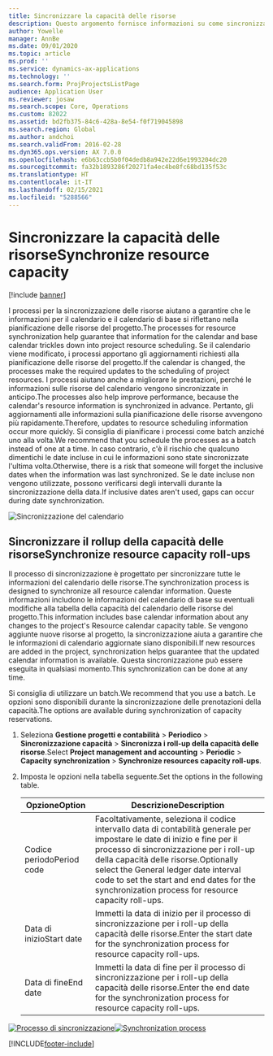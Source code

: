 ```yaml
---
title: Sincronizzare la capacità delle risorse
description: Questo argomento fornisce informazioni su come sincronizzare la capacità di una risorsa tra calendari e progetti.
author: Yowelle
manager: AnnBe
ms.date: 09/01/2020
ms.topic: article
ms.prod: ''
ms.service: dynamics-ax-applications
ms.technology: ''
ms.search.form: ProjProjectsListPage
audience: Application User
ms.reviewer: josaw
ms.search.scope: Core, Operations
ms.custom: 82022
ms.assetid: bd2fb375-84c6-428a-8e54-f0f719045898
ms.search.region: Global
ms.author: andchoi
ms.search.validFrom: 2016-02-28
ms.dyn365.ops.version: AX 7.0.0
ms.openlocfilehash: e6b63ccb5b0f04dedb8a942e22d6e1993204dc20
ms.sourcegitcommit: fa32b1893286f20271fa4ec4be8fc68bd135f53c
ms.translationtype: HT
ms.contentlocale: it-IT
ms.lasthandoff: 02/15/2021
ms.locfileid: "5288566"
---
```

# <a name="synchronize-resource-capacity"></a><span data-ttu-id="8f842-103">Sincronizzare la capacità delle risorse</span><span class="sxs-lookup"><span data-stu-id="8f842-103">Synchronize resource capacity</span></span>

[!include [banner](../includes/banner.md)]

<span data-ttu-id="8f842-104">I processi per la sincronizzazione delle risorse aiutano a garantire che le informazioni per il calendario e il calendario di base si riflettano nella pianificazione delle risorse del progetto.</span><span class="sxs-lookup"><span data-stu-id="8f842-104">The processes for resource synchronization help guarantee that information for the calendar and base calendar trickles down into project resource scheduling.</span></span> <span data-ttu-id="8f842-105">Se il calendario viene modificato, i processi apportano gli aggiornamenti richiesti alla pianificazione delle risorse del progetto.</span><span class="sxs-lookup"><span data-stu-id="8f842-105">If the calendar is changed, the processes make the required updates to the scheduling of project resources.</span></span> <span data-ttu-id="8f842-106">I processi aiutano anche a migliorare le prestazioni, perché le informazioni sulle risorse del calendario vengono sincronizzate in anticipo.</span><span class="sxs-lookup"><span data-stu-id="8f842-106">The processes also help improve performance, because the calendar's resource information is synchronized in advance.</span></span> <span data-ttu-id="8f842-107">Pertanto, gli aggiornamenti alle informazioni sulla pianificazione delle risorse avvengono più rapidamente.</span><span class="sxs-lookup"><span data-stu-id="8f842-107">Therefore, updates to resource scheduling information occur more quickly.</span></span> <span data-ttu-id="8f842-108">Si consiglia di pianificare i processi come batch anziché uno alla volta.</span><span class="sxs-lookup"><span data-stu-id="8f842-108">We recommend that you schedule the processes as a batch instead of one at a time.</span></span> <span data-ttu-id="8f842-109">In caso contrario, c'è il rischio che qualcuno dimentichi le date incluse in cui le informazioni sono state sincronizzate l'ultima volta.</span><span class="sxs-lookup"><span data-stu-id="8f842-109">Otherwise, there is a risk that someone will forget the inclusive dates when the information was last synchronized.</span></span> <span data-ttu-id="8f842-110">Se le date incluse non vengono utilizzate, possono verificarsi degli intervalli durante la sincronizzazione della data.</span><span class="sxs-lookup"><span data-stu-id="8f842-110">If inclusive dates aren't used, gaps can occur during date synchronization.</span></span>

![Sincronizzazione del calendario](./media/projectresourcing04-1024x471.jpg)

## <a name="synchronize-resource-capacity-roll-ups"></a><span data-ttu-id="8f842-112">Sincronizzare il rollup della capacità delle risorse</span><span class="sxs-lookup"><span data-stu-id="8f842-112">Synchronize resource capacity roll-ups</span></span>

<span data-ttu-id="8f842-113">Il processo di sincronizzazione è progettato per sincronizzare tutte le informazioni del calendario delle risorse.</span><span class="sxs-lookup"><span data-stu-id="8f842-113">The synchronization process is designed to synchronize all resource calendar information.</span></span> <span data-ttu-id="8f842-114">Queste informazioni includono le informazioni del calendario di base su eventuali modifiche alla tabella della capacità del calendario delle risorse del progetto.</span><span class="sxs-lookup"><span data-stu-id="8f842-114">This information includes base calendar information about any changes to the project's Resource calendar capacity table.</span></span> <span data-ttu-id="8f842-115">Se vengono aggiunte nuove risorse al progetto, la sincronizzazione aiuta a garantire che le informazioni di calendario aggiornate siano disponibili.</span><span class="sxs-lookup"><span data-stu-id="8f842-115">If new resources are added in the project, synchronization helps guarantee that the updated calendar information is available.</span></span> <span data-ttu-id="8f842-116">Questa sincronizzazione può essere eseguita in qualsiasi momento.</span><span class="sxs-lookup"><span data-stu-id="8f842-116">This synchronization can be done at any time.</span></span>

<span data-ttu-id="8f842-117">Si consiglia di utilizzare un batch.</span><span class="sxs-lookup"><span data-stu-id="8f842-117">We recommend that you use a batch.</span></span> <span data-ttu-id="8f842-118">Le opzioni sono disponibili durante la sincronizzazione delle prenotazioni della capacità.</span><span class="sxs-lookup"><span data-stu-id="8f842-118">The options are available during synchronization of capacity reservations.</span></span>

1. <span data-ttu-id="8f842-119">Seleziona **Gestione progetti e contabilità** &gt; **Periodico** &gt; **Sincronizzazione capacità** &gt; **Sincronizza i roll-up della capacità delle risorse**.</span><span class="sxs-lookup"><span data-stu-id="8f842-119">Select **Project management and accounting** &gt; **Periodic** &gt; **Capacity synchronization** &gt; **Synchronize resources capacity roll-ups**.</span></span>
2. <span data-ttu-id="8f842-120">Imposta le opzioni nella tabella seguente.</span><span class="sxs-lookup"><span data-stu-id="8f842-120">Set the options in the following table.</span></span>

    | <span data-ttu-id="8f842-121">Opzione</span><span class="sxs-lookup"><span data-stu-id="8f842-121">Option</span></span>      | <span data-ttu-id="8f842-122">Descrizione</span><span class="sxs-lookup"><span data-stu-id="8f842-122">Description</span></span> |
    |-------------|-------------|
    | <span data-ttu-id="8f842-123">Codice periodo</span><span class="sxs-lookup"><span data-stu-id="8f842-123">Period code</span></span> | <span data-ttu-id="8f842-124">Facoltativamente, seleziona il codice intervallo data di contabilità generale per impostare le date di inizio e fine per il processo di sincronizzazione per i roll-up della capacità delle risorse.</span><span class="sxs-lookup"><span data-stu-id="8f842-124">Optionally select the General ledger date interval code to set the start and end dates for the synchronization process for resource capacity roll-ups.</span></span> |
    | <span data-ttu-id="8f842-125">Data di inizio</span><span class="sxs-lookup"><span data-stu-id="8f842-125">Start date</span></span>  | <span data-ttu-id="8f842-126">Immetti la data di inizio per il processo di sincronizzazione per i roll-up della capacità delle risorse.</span><span class="sxs-lookup"><span data-stu-id="8f842-126">Enter the start date for the synchronization process for resource capacity roll-ups.</span></span> |
    | <span data-ttu-id="8f842-127">Data di fine</span><span class="sxs-lookup"><span data-stu-id="8f842-127">End date</span></span>    | <span data-ttu-id="8f842-128">Immetti la data di fine per il processo di sincronizzazione per i roll-up della capacità delle risorse.</span><span class="sxs-lookup"><span data-stu-id="8f842-128">Enter the end date for the synchronization process for resource capacity roll-ups.</span></span> |

<span data-ttu-id="8f842-129">[![Processo di sincronizzazione](./media/projectresourcing09.jpg)](./media/projectresourcing09.jpg)</span><span class="sxs-lookup"><span data-stu-id="8f842-129">[![Synchronization process](./media/projectresourcing09.jpg)](./media/projectresourcing09.jpg)</span></span>


[!INCLUDE[footer-include](../includes/footer-banner.md)]